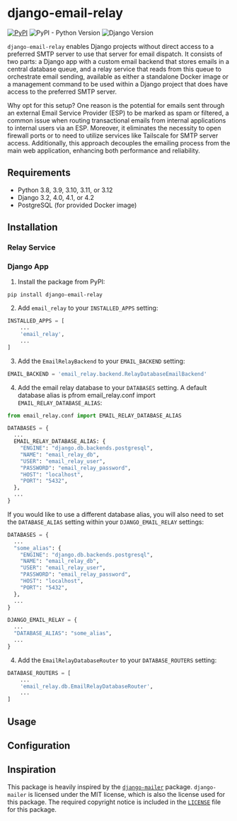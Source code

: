 # django-email-relay

[![PyPI](https://img.shields.io/pypi/v/django-email-relay)](https://pypi.org/project/django-email-relay/)
![PyPI - Python Version](https://img.shields.io/pypi/pyversions/django-email-relay)
![Django Version](https://img.shields.io/badge/django-3.2%20%7C%204.0%20%7C%204.1%20%7C%204.2-%2344B78B?labelColor=%23092E20)
<!-- https://shields.io/badges -->
<!-- django-3.2 | 4.0 | 4.1 | 4.2-#44B78B-->
<!-- labelColor=%23092E20 -->

`django-email-relay` enables Django projects without direct access to a preferred SMTP server to use that server for email dispatch. It consists of two parts: a Django app with a custom email backend that stores emails in a central database queue, and a relay service that reads from this queue to orchestrate email sending, available as either a standalone Docker image or a management command to be used within a Django project that does have access to the preferred SMTP server.

Why opt for this setup? One reason is the potential for emails sent through an external Email Service Provider (ESP) to be marked as spam or filtered, a common issue when routing transactional emails from internal applications to internal users via an ESP. Moreover, it eliminates the necessity to open firewall ports or to need to utilize services like Tailscale for SMTP server access. Additionally, this approach decouples the emailing process from the main web application, enhancing both performance and reliability.

## Requirements

- Python 3.8, 3.9, 3.10, 3.11, or 3.12
- Django 3.2, 4.0, 4.1, or 4.2
- PostgreSQL (for provided Docker image)

## Installation

### Relay Service

### Django App

1. Install the package from PyPI:

```shell
pip install django-email-relay
```

2. Add `email_relay` to your `INSTALLED_APPS` setting:

```python
INSTALLED_APPS = [
    ...
    'email_relay',
    ...
]
```

3. Add the `EmailRelayBackend` to your `EMAIL_BACKEND` setting:

```python
EMAIL_BACKEND = 'email_relay.backend.RelayDatabaseEmailBackend'
```

4. Add the email relay database to your `DATABASES` setting. A default database alias is pfrom email_relay.conf import `EMAIL_RELAY_DATABASE_ALIAS`:
```python
from email_relay.conf import EMAIL_RELAY_DATABASE_ALIAS

DATABASES = {
  ...
  EMAIL_RELAY_DATABASE_ALIAS: {
    "ENGINE": "django.db.backends.postgresql",
    "NAME": "email_relay_db",
    "USER": "email_relay_user",
    "PASSWORD": "email_relay_password",
    "HOST": "localhost",
    "PORT": "5432",
  },
  ...
}
```

If you would like to use a different database alias, you will also need to set the `DATABASE_ALIAS` setting within your `DJANGO_EMAIL_RELAY` settings:
```python
DATABASES = {
  ...
  "some_alias": {
    "ENGINE": "django.db.backends.postgresql",
    "NAME": "email_relay_db",
    "USER": "email_relay_user",
    "PASSWORD": "email_relay_password",
    "HOST": "localhost",
    "PORT": "5432",
  },
  ...
}

DJANGO_EMAIL_RELAY = {
  ...
  "DATABASE_ALIAS": "some_alias",
  ...
}
```

4. Add the `EmailRelayDatabaseRouter` to your `DATABASE_ROUTERS` setting:

```python
DATABASE_ROUTERS = [
    ...
    'email_relay.db.EmailRelayDatabaseRouter',
    ...
]
```

## Usage

## Configuration

## Inspiration

This package is heavily inspired by the [`django-mailer`](https://github.com/pinax/django-mailer) package. `django-mailer` is licensed under the MIT license, which is also the license used for this package. The required copyright notice is included in the [`LICENSE`](LICENSE) file for this package.
